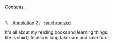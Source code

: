 ###### Contents：
1，
[Annotation](https://github.com/dchack/java_read_learn/blob/master/java/base/annotation.md)
2，
[synchronized](https://github.com/dchack/java_read_learn/blob/master/java/base/synchronized.md)

It's all about my reading books and learning things.   
life is short,life also is long,take care and have fun.
